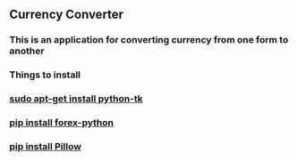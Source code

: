 ## Currency Converter

### This is an application for converting currency from one form to another


### Things to install


[<h3>sudo apt-get install python-tk</h3>]()
[<h3>pip install forex-python</h3>]()
[<h3>pip install Pillow</h3>]()
